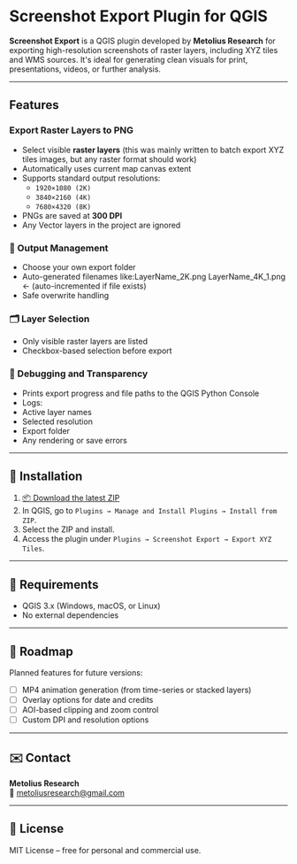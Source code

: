 # Screenshot Export Plugin for QGIS

**Screenshot Export** is a QGIS plugin developed by **Metolius Research** for exporting high-resolution screenshots of raster layers, including XYZ tiles and WMS sources. It's ideal for generating clean visuals for print, presentations, videos, or further analysis.

---

## Features

### Export Raster Layers to PNG
- Select visible **raster layers** (this was mainly written to batch export XYZ tiles images, but any raster format should work)
- Automatically uses current map canvas extent
- Supports standard output resolutions:
  - `1920×1080 (2K)`
  - `3840×2160 (4K)`
  - `7680×4320 (8K)`
- PNGs are saved at **300 DPI**
- Any Vector layers in the project are ignored

### 📁 Output Management
- Choose your own export folder
- Auto-generated filenames like:LayerName_2K.png LayerName_4K_1.png ← (auto-incremented if file exists)
- Safe overwrite handling

### 🗂 Layer Selection
- Only visible raster layers are listed
- Checkbox-based selection before export

### 🔧 Debugging and Transparency
- Prints export progress and file paths to the QGIS Python Console
- Logs:
- Active layer names
- Selected resolution
- Export folder
- Any rendering or save errors

---

## 🔧 Installation

1. [📦 Download the latest ZIP](https://github.com/hydrospheric0/xyz_export/blob/main/xyz_export_plugin.zip)
2. In QGIS, go to `Plugins → Manage and Install Plugins → Install from ZIP`.
3. Select the ZIP and install.
4. Access the plugin under `Plugins → Screenshot Export → Export XYZ Tiles`.

---

## 🧰 Requirements

- QGIS 3.x (Windows, macOS, or Linux)
- No external dependencies

---

## 📌 Roadmap

Planned features for future versions:

- [ ] MP4 animation generation (from time-series or stacked layers)
- [ ] Overlay options for date and credits
- [ ] AOI-based clipping and zoom control
- [ ] Custom DPI and resolution options

---

## ✉️ Contact

**Metolius Research**  
📧 metoliusresearch@gmail.com

---

## 📝 License

MIT License – free for personal and commercial use.
